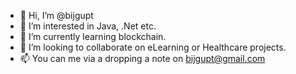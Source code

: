 - 👋 Hi, I’m @bijgupt
- 👀 I’m interested in Java, .Net etc.
- 🌱 I’m currently learning blockchain.
- 💞️ I’m looking to collaborate on eLearning or Healthcare projects.
- 📫 You can me via a dropping a note on bijgupt@gmail.com

<!---
bijgupt/bijgupt is a ✨ special ✨ repository because its `README.md` (this file) appears on your GitHub profile.
You can click the Preview link to take a look at your changes.
--->

